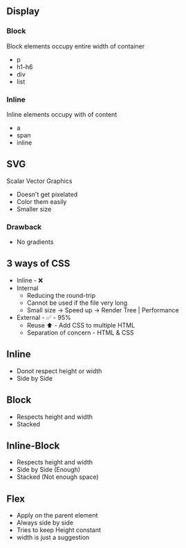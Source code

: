 ## Display

### Block

Block elements occupy entire width of container

- p
- h1-h6
- div
- list

### Inline

Inline elements occupy with of content

- a
- span
- inline

## SVG

Scalar Vector Graphics

- Doesn't get pixelated
- Color them easily
- Smaller size

### Drawback

- No gradients

## 3 ways of CSS

- Inline - ❌
- Internal
  - Reducing the round-trip
  - Cannot be used if the file very long
  - Small size -> Speed up -> Render Tree | Performance
- External - ✅ - 95%
  - Reuse ⬆️ - Add CSS to multiple HTML
  - Separation of concern - HTML & CSS

## Inline

- Donot respect height or width
- Side by Side

## Block

- Respects height and width
- Stacked

## Inline-Block

- Respects height and width
- Side by Side (Enough)
- Stacked (Not enough space)

## Flex

- Apply on the parent element
- Always side by side
- Tries to keep Height constant
- width is just a suggestion
